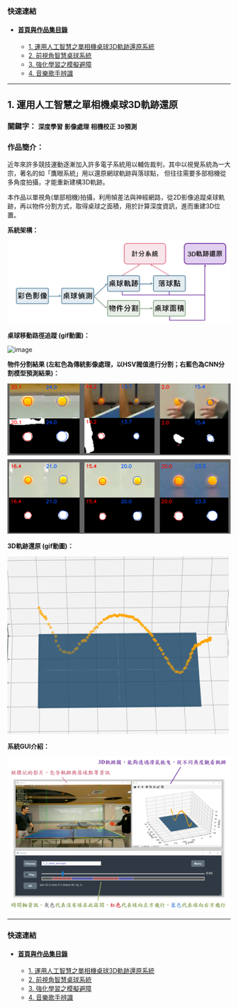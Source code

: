 ### 快速連結
  - #### [首頁與作品集目錄](../README.md)
      - [1. 運用人工智慧之單相機桌球3D軌跡還原系統](../1_運用人工智慧之單相機桌球3D軌跡還原系統/README.md)
      - [2. 前視角智慧桌球系統](../2_前視角智慧桌球系統/README.md)
      - [3. 強化學習之模擬避障](../3_強化學習之模擬避障/README.md)
      - [4. 音樂歌手辨識](../4_音樂歌手辨識/README.md)
    
---

## 1. 運用人工智慧之單相機桌球3D軌跡還原 

### 關鍵字： `深度學習` `影像處理` `相機校正` `3D預測`

### 作品簡介：

近年來許多競技運動逐漸加入許多電子系統用以輔佐裁判，其中以視覺系統為一大宗，著名的如「鷹眼系統」用以還原網球軌跡與落球點， 但往往需要多部相機從多角度拍攝，才能重新建構3D軌跡。<br>

本作品以單視角(單部相機)拍攝，利用幀差法與神經網路，從2D影像追蹤桌球軌跡，再以物件分割方式，取得桌球之面積，用於計算深度資訊，進而重建3D位置。

**系統架構：**

![image](pic/system.png)

**桌球移動路徑追蹤 (gif動圖)：**

![image](gif/video_record.gif)

**物件分割結果 (左紅色為傳統影像處理，以HSV閥值進行分割；右藍色為CNN分割模型預測結果)：**

![image](pic/hsv_cnn.png)

**3D軌跡還原 (gif動圖)：**

![image](gif/3d_trace.gif)

**系統GUI介紹：**

![image](pic/GUI_demo.png)

---

### 快速連結
  - #### [首頁與作品集目錄](../README.md)
      - [1. 運用人工智慧之單相機桌球3D軌跡還原系統](../1_運用人工智慧之單相機桌球3D軌跡還原系統/README.md)
      - [2. 前視角智慧桌球系統](../2_前視角智慧桌球系統/README.md)
      - [3. 強化學習之模擬避障](../3_強化學習之模擬避障/README.md)
      - [4. 音樂歌手辨識](../4_音樂歌手辨識/README.md)

